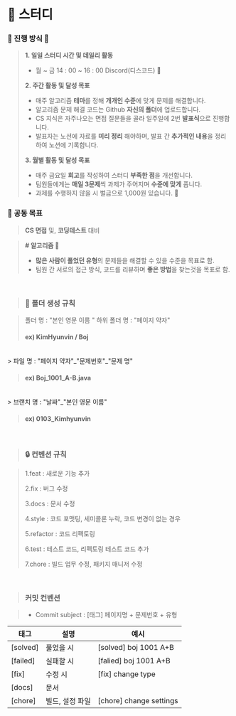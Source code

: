 # 📕 스터디
### 💭 진행 방식 👀

> **1. 일일 스터디 시간 및 데일리 활동**
> 
> - 월 ~ 금 14 : 00 ~ 16 : 00 Discord(디스코드) 🧠
> 
> **2. 주간 활동 및 달성 목표**
> 
> - 매주 알고리즘 **테마**를 정해 **개개인 수준**에 맞게 문제를 해결합니다.
> - 알고리즘 문제 해결 코드는 Github **자신의 폴더**에 업로드합니다.
> - CS 지식은 자주나오는 면접 질문들을 골라 일주일에 2번 **발표식**으로 진행합니다.
> - 발표자는 노션에 자료를 **미리 정리** 해야하며, 발표 간 **추가적인 내용**을 정리하여 노션에 기록합니다.
> 
> **3. 월별 활동 및 달성 목표**
> 
> - 매주 금요일 **회고**를 작성하여 스터디 **부족한 점**을 개선합니다.
> - 팀원들에게는 **매일 3문제**씩 과제가 주어지며 **수준에 맞게** 풉니다.
> - 과제를 수행하지 않을 시 벌금으로 1,000원 있습니다. 💩

### 💭 공동 목표

> **CS 면접** 및, **코딩테스트** 대비
> 

> **# 알고리즘 🏁**
> 
> - **많은 사람이 풀었던 유형**의 문제들을 해결할 수 있을 수준을 목표로 함.
> - 팀원 간 서로의 접근 방식, 코드를 리뷰하며 **좋은 방법**을 찾는것을 목표로 함.

<br>

> ### 💾 폴더 생성 규칙

> 폴더 명 : "본인 영문 이름 "
> 하위 폴더 명 : "페이지 약자"
> #### ex) KimHyunvin / Boj
<br>
> 파일 명 : "페이지 약자"_"문제번호"_"문제 명"

> #### ex) Boj_1001_A-B.java
<br>
> 브랜치 명 : "날짜"_"본인 영문 이름"

> #### ex) 0103_Kimhyunvin

<br>

> ### 🔒 컨벤션 규칙

> 1.feat : 새로운 기능 추가
> 
> 2.fix : 버그 수정
> 
> 3.docs : 문서 수정
> 
> 4.style : 코드 포맷팅, 세미콜론 누락, 코드 변경이 없는 경우
> 
> 5.refactor : 코드 리펙토링
> 
> 6.test : 테스트 코드, 리펙토링 테스트 코드 추가
> 
> 7.chore : 빌드 업무 수정, 패키지 매니저 수정
       
<br>

> ### 커밋 컨벤션

> - Commit subject : [태그] 페이지명 + 문제번호 + 유형

| 태그 | 설명 | 예시 |
| --- | --- | --- |
| [solved] | 풀었을 시 | [solved] boj 1001 A+B |
| [failed] | 실패할 시 | [falied] boj 1001 A+B |
| [fix] | 수정 시 | [fix] change type | 
| [docs] | 문서 | | [docs] boj 1001 A+B annotation change|
| [chore] | 빌드, 설정 파일 | [chore] change settings |
